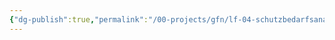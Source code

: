 ```yaml
---
{"dg-publish":true,"permalink":"/00-projects/gfn/lf-04-schutzbedarfsanalyse-im-eigenen-arbeitsbereich-durchfuehren/","tags":["inProgress","LF04","GFN"],"noteIcon":"","updated":"2024-07-01T09:24:19.000+02:00"}
---
```





